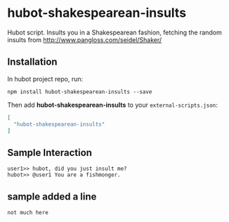 # hubot-shakespearean-insults

Hubot script. Insults you in a Shakespearean fashion, fetching the
random insults from http://www.pangloss.com/seidel/Shaker/

## Installation

In hubot project repo, run:

`npm install hubot-shakespearean-insults --save`

Then add **hubot-shakespearean-insults** to your `external-scripts.json`:

```json
[
  "hubot-shakespearean-insults"
]
```

## Sample Interaction

```
user1>> hubot, did you just insult me?
hubot>> @user1 You are a fishmonger.
```

## sample added a line

```
not much here
```
